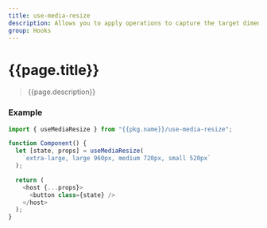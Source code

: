 ```yaml
---
title: use-media-resize
description: Allows you to apply operations to capture the target dimension.
group: Hooks
---
```


# {{page.title}}

> {{page.description}}

### Example

```js
import { useMediaResize } from "{{pkg.name}}/use-media-resize";

function Component() {
  let [state, props] = useMediaResize(
    `extra-large, large 960px, medium 720px, small 520px`
  );

  return (
    <host {...props}>
      <button class={state} />
    </host>
  );
}
```

<a-showcase src="./use-media-resize.showcase.js"></a-showcase>

<script type="module" src="../../components/a-showcase/a-showcase.js"></script>

